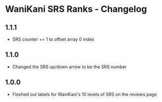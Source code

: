 # WaniKani SRS Ranks - Changelog

## 1.1.1

- SRS counter += 1 to offset array 0 index

## 1.1.0

- Changed the SRS up/down arrow to be the SRS number

## 1.0.0

- Fleshed out labels for WaniKani's 10 levels of SRS on the reviews page
